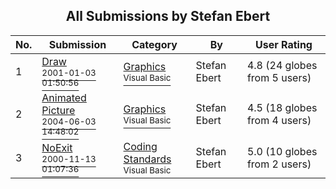 ﻿<div align="center">

## All Submissions by Stefan Ebert

</div>

No.  | Submission | Category | By   | User Rating
---- | ---------- | -------- | ---- | -----------
1 | [Draw<br /><sup>2001-01-03 01:50:56</sup>](https://github.com/Planet-Source-Code/stefan-ebert-draw__1-14061) | [Graphics<br /><sup>Visual Basic</sup>](../ByCategory/graphics__1-46.md) | Stefan Ebert | 4.8 (24 globes from 5 users)
2 | [Animated Picture<br /><sup>2004-06-03 14:48:02</sup>](https://github.com/Planet-Source-Code/stefan-ebert-animated-picture__1-54161) | [Graphics<br /><sup>Visual Basic</sup>](../ByCategory/graphics__1-46.md) | Stefan Ebert | 4.5 (18 globes from 4 users)
3 | [NoExit<br /><sup>2000-11-13 01:07:36</sup>](https://github.com/Planet-Source-Code/stefan-ebert-noexit__1-12742) | [Coding Standards<br /><sup>Visual Basic</sup>](../ByCategory/coding-standards__1-43.md) | Stefan Ebert | 5.0 (10 globes from 2 users)
